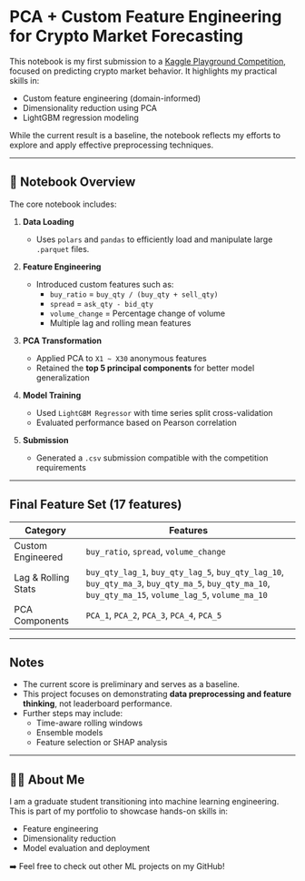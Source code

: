 # PCA + Custom Feature Engineering for Crypto Market Forecasting

This notebook is my first submission to a [Kaggle Playground Competition](https://www.kaggle.com/competitions/drw-crypto-market-prediction), focused on predicting crypto market behavior. It highlights my practical skills in:

- Custom feature engineering (domain-informed)
- Dimensionality reduction using PCA
- LightGBM regression modeling

While the current result is a baseline, the notebook reflects my efforts to explore and apply effective preprocessing techniques.

---

## 📁 Notebook Overview

The core notebook includes:

1. **Data Loading**
   - Uses `polars` and `pandas` to efficiently load and manipulate large `.parquet` files.

2. **Feature Engineering**
   - Introduced custom features such as:
     - `buy_ratio` = `buy_qty / (buy_qty + sell_qty)`
     - `spread` = `ask_qty - bid_qty`
     - `volume_change` = Percentage change of volume
     - Multiple lag and rolling mean features

3. **PCA Transformation**
   - Applied PCA to `X1 ~ X30` anonymous features
   - Retained the **top 5 principal components** for better model generalization

4. **Model Training**
   - Used `LightGBM Regressor` with time series split cross-validation
   - Evaluated performance based on Pearson correlation

5. **Submission**
   - Generated a `.csv` submission compatible with the competition requirements

---

##  Final Feature Set (17 features)

| Category              | Features                                                                 |
|-----------------------|--------------------------------------------------------------------------|
| Custom Engineered     | `buy_ratio`, `spread`, `volume_change`                                   |
| Lag & Rolling Stats   | `buy_qty_lag_1`, `buy_qty_lag_5`, `buy_qty_lag_10`, `buy_qty_ma_3`, `buy_qty_ma_5`, `buy_qty_ma_10`, `buy_qty_ma_15`, `volume_lag_5`, `volume_ma_10` |
| PCA Components        | `PCA_1`, `PCA_2`, `PCA_3`, `PCA_4`, `PCA_5`                               |

---

## Notes

- The current score is preliminary and serves as a baseline.
- This project focuses on demonstrating **data preprocessing and feature thinking**, not leaderboard performance.
- Further steps may include:
  - Time-aware rolling windows
  - Ensemble models
  - Feature selection or SHAP analysis

---

## 🧑‍💻 About Me

I am a graduate student transitioning into machine learning engineering. This is part of my portfolio to showcase hands-on skills in:

- Feature engineering
- Dimensionality reduction
- Model evaluation and deployment

➡️ Feel free to check out other ML projects on my GitHub!

